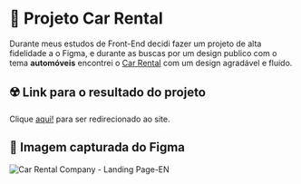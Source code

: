 # 🚀 Projeto Car Rental

Durante meus estudos de Front-End decidi fazer um projeto de alta fidelidade a o Figma, e durante as buscas por um design publico com o tema **automóveis** encontrei o [Car Rental](https://www.figma.com/file/VbQKFNWzZqETk4MzcOIEWj/Car-Rental-Website-%7C-Free-Landing-Page-(Community)?type=design&node-id=46-464&mode=design&t=jfRu54ilt9uQWfLt-0) com um design agradável e fluido.

## ☢️ Link para o resultado do projeto
Clique [aqui!](https://aleribeiro0209.github.io/projeto-landingPage-car/) para ser redirecionado ao site.

## 🚗 Imagem capturada do Figma
![Car Rental Company - Landing Page-EN](https://github.com/aleRibeiro0209/projeto-landingPage-car/assets/75389955/26912d4e-8c2d-4beb-905b-4882f0a11f90)
